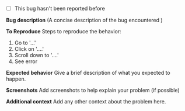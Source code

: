 - [ ]  This bug hasn't been reported before 

**Bug description**
(A concise description of the bug encountered ) 

**To Reproduce**
Steps to reproduce the behavior:
1. Go to '...'
2. Click on '....'
3. Scroll down to '....'
4. See error

**Expected behavior**
Give a brief description of what you expected to happen.

**Screenshots**
Add screenshots to help explain your problem (if possible)


**Additional context**
Add any other context about the problem here.

